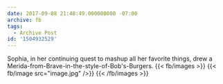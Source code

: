 ```yaml
---
date: 2017-09-08 21:48:49.000000000 -07:00
archive: fb
tags: 
  - Archive Post
id: '1504932529'
---
```


Sophia, in her continuing quest to mashup all her favorite things, drew a Merida-from-Brave-in-the-style-of-Bob's-Burgers. 
{{< fb/images >}}
{{< fb/image src="image.jpg" />}}
{{< /fb/images >}}
